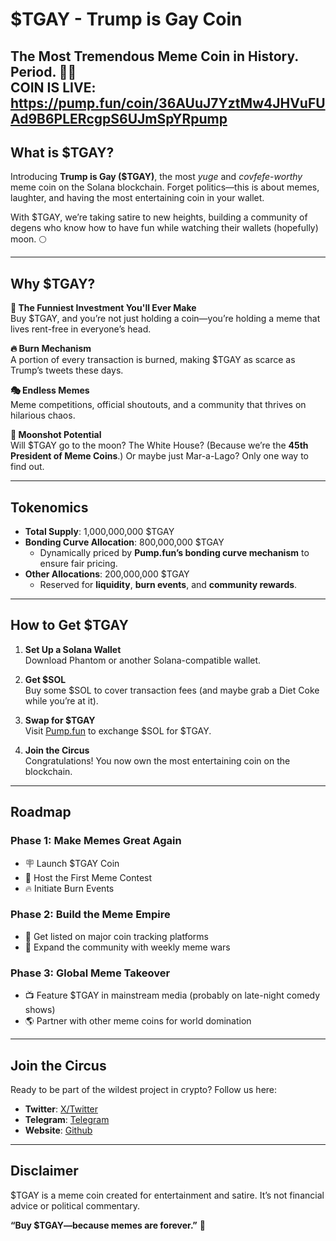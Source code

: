 # **$TGAY - Trump is Gay Coin**  
**The Most Tremendous Meme Coin in History. Period.** 🦅🎩  
COIN IS LIVE: https://pump.fun/coin/36AUuJ7YztMw4JHVuFUAd9B6PLERcgpS6UJmSpYRpump
---

## **What is $TGAY?**  
Introducing **Trump is Gay ($TGAY)**, the most *yuge* and *covfefe-worthy* meme coin on the Solana blockchain. Forget politics—this is about memes, laughter, and having the most entertaining coin in your wallet.  

With $TGAY, we’re taking satire to new heights, building a community of degens who know how to have fun while watching their wallets (hopefully) moon. 🌕  

---

## **Why $TGAY?**  

**🤑 The Funniest Investment You'll Ever Make**  
Buy $TGAY, and you’re not just holding a coin—you’re holding a meme that lives rent-free in everyone’s head.  

**🔥 Burn Mechanism**  
A portion of every transaction is burned, making $TGAY as scarce as Trump’s tweets these days.  

**🎭 Endless Memes**  
Meme competitions, official shoutouts, and a community that thrives on hilarious chaos.  

**🚀 Moonshot Potential**  
Will $TGAY go to the moon? The White House? (Because we’re the **45th President of Meme Coins**.) Or maybe just Mar-a-Lago? Only one way to find out.  

---

## **Tokenomics**  

- **Total Supply**: 1,000,000,000 $TGAY  
- **Bonding Curve Allocation**: 800,000,000 $TGAY  
   - Dynamically priced by **Pump.fun’s bonding curve mechanism** to ensure fair pricing.  
- **Other Allocations**: 200,000,000 $TGAY  
   - Reserved for **liquidity**, **burn events**, and **community rewards**.  

---

## **How to Get $TGAY**  

1. **Set Up a Solana Wallet**  
   Download Phantom or another Solana-compatible wallet.  

2. **Get $SOL**  
   Buy some $SOL to cover transaction fees (and maybe grab a Diet Coke while you’re at it).  

3. **Swap for $TGAY**  
   Visit [Pump.fun](https://pump.fun/coin/36AUuJ7YztMw4JHVuFUAd9B6PLERcgpS6UJmSpYRpump) to exchange $SOL for $TGAY.  

4. **Join the Circus**  
   Congratulations! You now own the most entertaining coin on the blockchain.  

---

## **Roadmap**  

### **Phase 1: Make Memes Great Again**  
- 🪧 Launch $TGAY Coin  
- 🤣 Host the First Meme Contest  
- 🔥 Initiate Burn Events  

### **Phase 2: Build the Meme Empire**  
- 🎩 Get listed on major coin tracking platforms  
- 🤯 Expand the community with weekly meme wars  

### **Phase 3: Global Meme Takeover**  
- 📺 Feature $TGAY in mainstream media (probably on late-night comedy shows)  
- 🌎 Partner with other meme coins for world domination  

---

## **Join the Circus**  
Ready to be part of the wildest project in crypto? Follow us here:  

- **Twitter**: [X/Twitter](https://www.x.com/TGAYtoken)  
- **Telegram**: [Telegram](https://t.me/TGAYtoken)  
- **Website**: [Github](https://github.com/TGAYtoken)  

---

## **Disclaimer**  
$TGAY is a meme coin created for entertainment and satire. It’s not financial advice or political commentary.   

**“Buy $TGAY—because memes are forever.”** 🎉  
